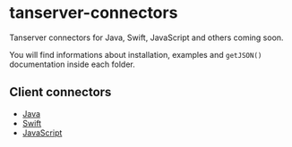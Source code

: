 # tanserver-connectors
Tanserver connectors for Java, Swift, JavaScript and others coming soon.

You will find informations about installation, examples and `getJSON()` documentation inside each folder.

## Client connectors

- [Java](java/)
- [Swift](swift/)
- [JavaScript](javascript/)
